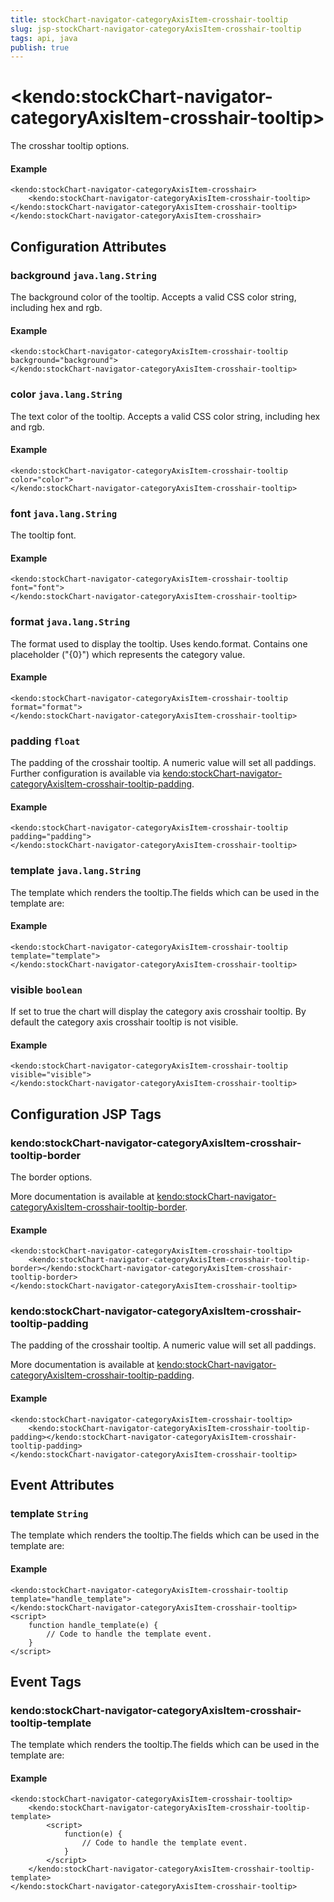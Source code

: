 ```yaml
---
title: stockChart-navigator-categoryAxisItem-crosshair-tooltip
slug: jsp-stockChart-navigator-categoryAxisItem-crosshair-tooltip
tags: api, java
publish: true
---
```


# \<kendo:stockChart-navigator-categoryAxisItem-crosshair-tooltip\>

The crosshar tooltip options.

#### Example
    <kendo:stockChart-navigator-categoryAxisItem-crosshair>
        <kendo:stockChart-navigator-categoryAxisItem-crosshair-tooltip></kendo:stockChart-navigator-categoryAxisItem-crosshair-tooltip>
    </kendo:stockChart-navigator-categoryAxisItem-crosshair>

## Configuration Attributes

### background `java.lang.String`

The background color of the tooltip. Accepts a valid CSS color string, including hex and rgb.

#### Example
    <kendo:stockChart-navigator-categoryAxisItem-crosshair-tooltip background="background">
    </kendo:stockChart-navigator-categoryAxisItem-crosshair-tooltip>

### color `java.lang.String`

The text color of the tooltip. Accepts a valid CSS color string, including hex and rgb.

#### Example
    <kendo:stockChart-navigator-categoryAxisItem-crosshair-tooltip color="color">
    </kendo:stockChart-navigator-categoryAxisItem-crosshair-tooltip>

### font `java.lang.String`

The tooltip font.

#### Example
    <kendo:stockChart-navigator-categoryAxisItem-crosshair-tooltip font="font">
    </kendo:stockChart-navigator-categoryAxisItem-crosshair-tooltip>

### format `java.lang.String`

The format used to display the tooltip. Uses kendo.format. Contains one placeholder ("{0}") which represents the category value.

#### Example
    <kendo:stockChart-navigator-categoryAxisItem-crosshair-tooltip format="format">
    </kendo:stockChart-navigator-categoryAxisItem-crosshair-tooltip>

### padding `float`

The padding of the crosshair tooltip. A numeric value will set all paddings. Further configuration is available via [kendo:stockChart-navigator-categoryAxisItem-crosshair-tooltip-padding](#kendo-stockChart-navigator-categoryAxisItem-crosshair-tooltip-padding). 

#### Example
    <kendo:stockChart-navigator-categoryAxisItem-crosshair-tooltip padding="padding">
    </kendo:stockChart-navigator-categoryAxisItem-crosshair-tooltip>

### template `java.lang.String`

The template which renders the tooltip.The fields which can be used in the template are:

#### Example
    <kendo:stockChart-navigator-categoryAxisItem-crosshair-tooltip template="template">
    </kendo:stockChart-navigator-categoryAxisItem-crosshair-tooltip>

### visible `boolean`

If set to true the chart will display the category axis crosshair tooltip. By default the category axis crosshair tooltip is not visible.

#### Example
    <kendo:stockChart-navigator-categoryAxisItem-crosshair-tooltip visible="visible">
    </kendo:stockChart-navigator-categoryAxisItem-crosshair-tooltip>


##  Configuration JSP Tags

### kendo:stockChart-navigator-categoryAxisItem-crosshair-tooltip-border

The border options.

More documentation is available at [kendo:stockChart-navigator-categoryAxisItem-crosshair-tooltip-border](stockchart/navigator-categoryaxisitem-crosshair-tooltip-border).

#### Example

    <kendo:stockChart-navigator-categoryAxisItem-crosshair-tooltip>
        <kendo:stockChart-navigator-categoryAxisItem-crosshair-tooltip-border></kendo:stockChart-navigator-categoryAxisItem-crosshair-tooltip-border>
    </kendo:stockChart-navigator-categoryAxisItem-crosshair-tooltip>

### kendo:stockChart-navigator-categoryAxisItem-crosshair-tooltip-padding

The padding of the crosshair tooltip. A numeric value will set all paddings.

More documentation is available at [kendo:stockChart-navigator-categoryAxisItem-crosshair-tooltip-padding](stockchart/navigator-categoryaxisitem-crosshair-tooltip-padding).

#### Example

    <kendo:stockChart-navigator-categoryAxisItem-crosshair-tooltip>
        <kendo:stockChart-navigator-categoryAxisItem-crosshair-tooltip-padding></kendo:stockChart-navigator-categoryAxisItem-crosshair-tooltip-padding>
    </kendo:stockChart-navigator-categoryAxisItem-crosshair-tooltip>


## Event Attributes

### template `String`

The template which renders the tooltip.The fields which can be used in the template are:


#### Example
    <kendo:stockChart-navigator-categoryAxisItem-crosshair-tooltip template="handle_template">
    </kendo:stockChart-navigator-categoryAxisItem-crosshair-tooltip>
    <script>
        function handle_template(e) {
            // Code to handle the template event.
        }
    </script>

## Event Tags

### kendo:stockChart-navigator-categoryAxisItem-crosshair-tooltip-template

The template which renders the tooltip.The fields which can be used in the template are:


#### Example
    <kendo:stockChart-navigator-categoryAxisItem-crosshair-tooltip>
        <kendo:stockChart-navigator-categoryAxisItem-crosshair-tooltip-template>
            <script>
                function(e) {
                    // Code to handle the template event.
                }
            </script>
        </kendo:stockChart-navigator-categoryAxisItem-crosshair-tooltip-template>
    </kendo:stockChart-navigator-categoryAxisItem-crosshair-tooltip>

 
